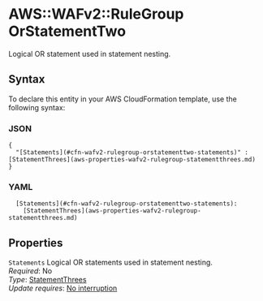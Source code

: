 # AWS::WAFv2::RuleGroup OrStatementTwo<a name="aws-properties-wafv2-rulegroup-orstatementtwo"></a>

Logical OR statement used in statement nesting\.

## Syntax<a name="aws-properties-wafv2-rulegroup-orstatementtwo-syntax"></a>

To declare this entity in your AWS CloudFormation template, use the following syntax:

### JSON<a name="aws-properties-wafv2-rulegroup-orstatementtwo-syntax.json"></a>

```
{
  "[Statements](#cfn-wafv2-rulegroup-orstatementtwo-statements)" : [StatementThrees](aws-properties-wafv2-rulegroup-statementthrees.md)
}
```

### YAML<a name="aws-properties-wafv2-rulegroup-orstatementtwo-syntax.yaml"></a>

```
  [Statements](#cfn-wafv2-rulegroup-orstatementtwo-statements): 
    [StatementThrees](aws-properties-wafv2-rulegroup-statementthrees.md)
```

## Properties<a name="aws-properties-wafv2-rulegroup-orstatementtwo-properties"></a>

`Statements`  <a name="cfn-wafv2-rulegroup-orstatementtwo-statements"></a>
Logical OR statements used in statement nesting\.  
*Required*: No  
*Type*: [StatementThrees](aws-properties-wafv2-rulegroup-statementthrees.md)  
*Update requires*: [No interruption](https://docs.aws.amazon.com/AWSCloudFormation/latest/UserGuide/using-cfn-updating-stacks-update-behaviors.html#update-no-interrupt)